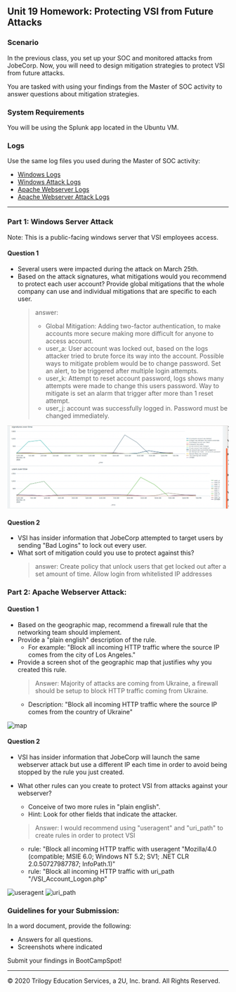 ## Unit 19 Homework: Protecting VSI from Future Attacks

### Scenario

In the previous class,  you set up your SOC and monitored attacks from JobeCorp. Now, you will need to design mitigation strategies to protect VSI from future attacks. 

You are tasked with using your findings from the Master of SOC activity to answer questions about mitigation strategies.

### System Requirements 

You will be using the Splunk app located in the Ubuntu VM.

### Logs

Use the same log files you used during the Master of SOC activity:

- [Windows Logs](resources/windows_server_logs.csv)
- [Windows Attack Logs](resources/windows_server_attack_logs.csv)
- [Apache Webserver Logs](resources/apache_logs.txt	)
- [Apache Webserver Attack Logs](resources/apache_attack_logs.txt	)

---

### Part 1: Windows Server Attack

Note: This is a public-facing windows server that VSI employees access.
 
#### Question 1
- Several users were impacted during the attack on March 25th.
- Based on the attack signatures, what mitigations would you recommend to protect each user account? Provide global mitigations that the whole company can use and individual mitigations that are specific to each user.
  > answer:
  > - Global Mitigation: Adding two-factor authentication, to make accounts more secure making more difficult for anyone to access account.
  > - user_a: User account was locked out, based on the logs attacker tried to brute force its way into the account. Possible ways to mitigate problem would be to change password. Set an alert, to be triggered after multiple login attempts. 
  > - user_k: Attempt to reset account password, logs shows many attempts were made to change this users password. Way to mitigate is set an alarm that trigger after more than 1 reset attempt.
  > - user_j: account was successfully logged in. Password must be changed immediately.
  
![signatures](Images/Signatures.png)
  
#### Question 2
- VSI has insider information that JobeCorp attempted to target users by sending "Bad Logins" to lock out every user.
- What sort of mitigation could you use to protect against this?
  > answer: Create policy that unlock users that get locked out after a set amount of time. Allow login from whitelisted IP addresses
  

### Part 2: Apache Webserver Attack:

#### Question 1
- Based on the geographic map, recommend a firewall rule that the networking team should implement.
- Provide a "plain english" description of the rule.
  - For example: "Block all incoming HTTP traffic where the source IP comes from the city of Los Angeles."
- Provide a screen shot of the geographic map that justifies why you created this rule.
  > Answer: Majority of attacks are coming from Ukraine, a firewall should be setup to block HTTP traffic coming from Ukraine. 
  - Description: "Block all incoming HTTP traffic where the source IP comes from the country of Ukraine" 
  
![map]()

#### Question 2

- VSI has insider information that JobeCorp will launch the same webserver attack but use a different IP each time in order to avoid being stopped by the rule you just created.

- What other rules can you create to protect VSI from attacks against your webserver?
  - Conceive of two more rules in "plain english". 
  - Hint: Look for other fields that indicate the attacker.
  
  > Answer: I would recommend using "useragent" and "uri_path" to create rules in order to protect VSI
    - rule: "Block all incoming HTTP traffic with useragent "Mozilla/4.0 (compatible; MSIE 6.0; Windows NT 5.2; SV1; .NET CLR 2.0.50727987787; InfoPath.1)"
    - rule: "Block all incoming HTTP traffic with uri_path "/VSI_Account_Logon.php" 

![useragent]()
![uri_path]()

### Guidelines for your Submission:
  
In a word document, provide the following:
- Answers for all questions.
- Screenshots where indicated

Submit your findings in BootCampSpot!

---

© 2020 Trilogy Education Services, a 2U, Inc. brand. All Rights Reserved.
